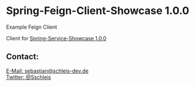 # Spring-Feign-Client-Showcase 1.0.0

Example Feign Client

Client for [Spring-Service-Showcase 1.0.0](https://github.com/sschleis/Spring-Service-Showcase/tree/v1.0.0)

## Contact:
[E-Mail: sebastian@schleis-dev.de](sebastian@schleis-dev.de)<br/>
[Twitter: @Sschleis](https://twitter.com/Sschleis)<br/>
